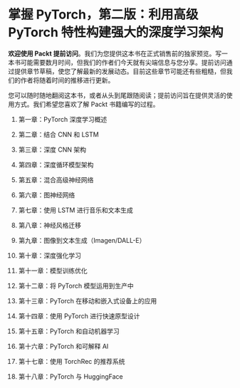 # 掌握 PyTorch，第二版：利用高级 PyTorch 特性构建强大的深度学习架构

**欢迎使用 Packt 提前访问**。我们为您提供这本书在正式销售前的独家预览。写一本书可能需要数月时间，但我们的作者们今天就有尖端信息与您分享。提前访问通过提供章节草稿，使您了解最新的发展动态。目前这些章节可能还有些粗糙，但我们的作者将随着时间的推移进行更新。

您可以随时随地翻阅这本书，或者从头到尾跟随阅读；提前访问旨在提供灵活的使用方式。我们希望您喜欢了解 Packt 书籍编写的过程。

1.  第一章：PyTorch 深度学习概述

1.  第二章：结合 CNN 和 LSTM

1.  第三章：深度 CNN 架构

1.  第四章：深度循环模型架构

1.  第五章：混合高级神经网络

1.  第六章：图神经网络

1.  第七章：使用 LSTM 进行音乐和文本生成

1.  第八章：神经风格迁移

1.  第九章：图像到文本生成（Imagen/DALL-E）

1.  第十章：深度强化学习

1.  第十一章：模型训练优化

1.  第十二章：将 PyTorch 模型运用到生产中

1.  第十三章：PyTorch 在移动和嵌入式设备上的应用

1.  第十四章：使用 PyTorch 进行快速原型设计

1.  第十五章：PyTorch 和自动机器学习

1.  第十六章：PyTorch 和可解释 AI

1.  第十七章：使用 TorchRec 的推荐系统

1.  第十八章：PyTorch 与 HuggingFace
